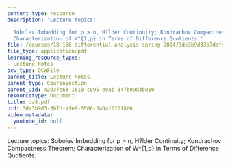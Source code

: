 ```yaml
---
content_type: resource
description: 'Lecture topics:

  Sobolev Imbedding for p > n, H?lder Continuity; Kondrachov Compactness Theorem;
  Characterization of W^{1,p} in Terms of Difference Quotients.'
file: /courses/18-156-differential-analysis-spring-2004/3de3b9d33b7dafef6506340af020f806_da8.pdf
file_type: application/pdf
learning_resource_types:
- Lecture Notes
ocw_type: OCWFile
parent_title: Lecture Notes
parent_type: CourseSection
parent_uid: 42937c63-1618-c895-e0ab-347b09d3b810
resourcetype: Document
title: da8.pdf
uid: 3de3b9d3-3b7d-afef-6506-340af020f806
video_metadata:
  youtube_id: null
---
```

Lecture topics:
Sobolev Imbedding for p > n, H?lder Continuity; Kondrachov Compactness Theorem; Characterization of W^{1,p} in Terms of Difference Quotients.


